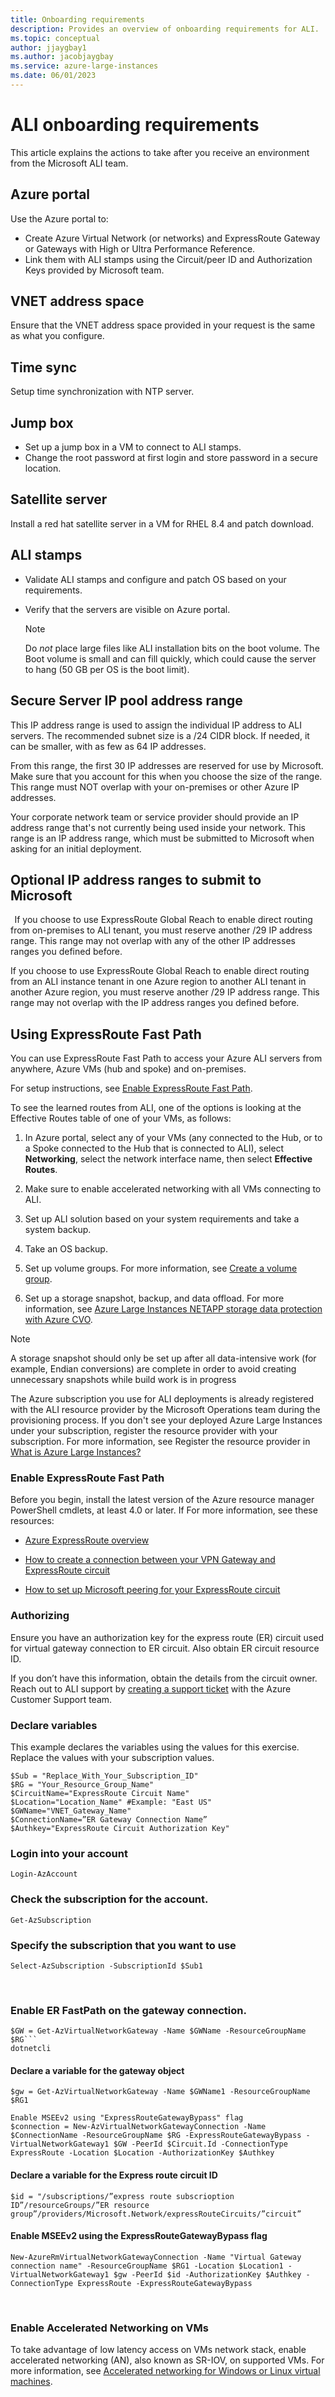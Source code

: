```yaml
---
title: Onboarding requirements
description: Provides an overview of onboarding requirements for ALI.
ms.topic: conceptual
author: jjaygbay1
ms.author: jacobjaygbay
ms.service: azure-large-instances
ms.date: 06/01/2023
---
```


# ALI onboarding requirements

This article explains the actions to take after you receive an environment from the Microsoft ALI team.

## Azure portal

Use the Azure portal to:
  * Create Azure Virtual Network (or networks) and ExpressRoute Gateway or Gateways with High or Ultra Performance Reference.
  * Link them with ALI stamps using the Circuit/peer ID and Authorization Keys provided by Microsoft team.  

## VNET address space

Ensure that the VNET address space provided in your request is the same as what you configure. 

## Time sync

Setup time synchronization with NTP server.  

## Jump box

* Set up a jump box in a VM to connect to ALI stamps.
* Change the root password at first login and store password in a secure location.  

## Satellite server

Install a red hat satellite server in a VM for RHEL 8.4 and patch download.

## ALI stamps

* Validate ALI stamps and configure and patch OS based on your requirements.  
* Verify that the servers are visible on Azure portal.

  > [!Note]
  > Do *not* place large files like ALI installation bits on the boot volume. The Boot volume is small and can fill quickly, which could cause the server to hang (50 GB per OS is the boot limit).

## Secure Server IP pool address range

This IP address range is used to assign the individual IP address to ALI servers.
The recommended subnet size is a /24 CIDR block. If needed, it can be smaller, with as few as 64 IP addresses.

From this range, the first 30 IP addresses are reserved for use by Microsoft.
Make sure that you account for this when you choose the size of the range.
This range must NOT overlap with your on-premises or other Azure IP addresses.

Your corporate network team or service provider should provide an IP address range that's not currently being used inside your network.
This range is an IP address range, which must be submitted to Microsoft when asking for an initial deployment.

## Optional IP address ranges to submit to Microsoft
  
If you choose to use ExpressRoute Global Reach to enable direct routing from on-premises to ALI tenant, you must reserve another /29 IP address range.
This range may not overlap with any of the other IP addresses ranges you defined before.  

If you choose to use ExpressRoute Global Reach to enable direct routing from an ALI instance tenant in one Azure region to another ALI  tenant in another Azure region, you must reserve another /29 IP address range.
This range may not overlap with the  IP address ranges you defined before.  

## Using ExpressRoute Fast Path

You can use ExpressRoute Fast Path to access your Azure ALI servers from anywhere, Azure VMs (hub and spoke) and on-premises.

For setup instructions, see [Enable ExpressRoute Fast Path](#enable-expressroute-fast-path).

To see the learned routes from ALI, one of the options is looking at the Effective Routes table of one of your VMs, as follows:

1. In Azure portal, select any of your VMs (any connected to the Hub, or to a Spoke connected to the Hub that is connected to ALI), select **Networking**, select the network interface name, then select **Effective Routes**.

2. Make sure to enable accelerated networking with all VMs connecting to ALI. 

3. Set up ALI solution based on your system requirements and take a system backup.  
4. Take an OS backup.  
5. Set up volume groups. For more information, see [Create a volume group](./workloads/epic/create-a-volume-group.md).  
6. Set up a storage snapshot, backup, and data offload. For more information, see [Azure Large Instances NETAPP storage data protection with Azure CVO](ali-netapp-with-cvo.md).

> [!Note]
> A storage snapshot should only be set up after all data-intensive work (for example, Endian conversions) are complete in order to avoid creating unnecessary snapshots while build work is in progress

The Azure subscription you use for ALI deployments is already registered with the ALI resource provider by the Microsoft Operations team during the provisioning process.
If you don't see your deployed Azure Large Instances under your subscription, register the resource provider with your subscription. For more information, see Register the resource provider in [What is Azure Large Instances?](what-is-azure-large-instances.md)

### Enable ExpressRoute Fast Path

Before you begin, install the latest version of the Azure resource manager PowerShell cmdlets, at least 4.0 or later.
If
For more information, see these resources:

* [Azure ExpressRoute overview](https://azure.microsoft.com/products/expressroute/)

* [How to create a connection between your VPN Gateway and ExpressRoute circuit](https://learn.microsoft.com/shows/azure/expressroute-how-to-create-connection-between-your-vpn-gateway-expressroute-circuit) 


* [How to set up Microsoft peering for your ExpressRoute circuit](https://learn.microsoft.com/shows/azure/expressroute-how-to-set-up-microsoft-peering-your-expressroute-circuit)

### Authorizing  

Ensure you have an authorization key for the express route (ER) circuit used for virtual gateway connection to ER circuit. 
Also obtain ER circuit resource ID.

If you don’t have this information, obtain the details from the circuit owner. Reach out to ALI support by [creating a support ticket](work-with-ali-in-the-azure-portal.md#open-a-support-request-for-ali-instances) with the Azure Customer Support team.
### Declare variables

This example declares the variables using the values for this exercise.
Replace the values with your subscription values.

```azurecli
$Sub = "Replace_With_Your_Subscription_ID"
$RG = "Your_Resource_Group_Name"
$CircuitName="ExpressRoute Circuit Name"
$Location="Location_Name" #Example: "East US"
$GWName="VNET_Gateway_Name"
$ConnectionName=”ER Gateway Connection Name”
$Authkey="ExpressRoute Circuit Authorization Key" 
```
### Login into your account
```azurecli
Login-AzAccount 
``` 
### Check the subscription for the account.
```azurecli
Get-AzSubscription  
```
### Specify the subscription that you want to use

```azurecli
Select-AzSubscription -SubscriptionId $Sub1  
```
  
### Enable ER FastPath on the gateway connection.  
```$Circuit = Get-AzExpressRouteCircuit -Name $CircuitName -ResourceGroupName $RG
$GW = Get-AzVirtualNetworkGateway -Name $GWName -ResourceGroupName $RG```
dotnetcli

```
#### Declare a variable for the gateway object

```azurecli
$gw = Get-AzVirtualNetworkGateway -Name $GWName1 -ResourceGroupName $RG1

Enable MSEEv2 using "ExpressRouteGatewayBypass" flag
$connection = New-AzVirtualNetworkGatewayConnection -Name $ConnectionName -ResourceGroupName $RG -ExpressRouteGatewayBypass -VirtualNetworkGateway1 $GW -PeerId $Circuit.Id -ConnectionType ExpressRoute -Location $Location -AuthorizationKey $Authkey  
```

#### Declare a variable for the Express route circuit ID

```azurecli
$id = "/subscriptions/”express route subscrioption ID”/resourceGroups/”ER resource group”/providers/Microsoft.Network/expressRouteCircuits/”circuit”  
```

#### Enable MSEEv2 using the **ExpressRouteGatewayBypass** flag

```azurecli
New-AzureRmVirtualNetworkGatewayConnection -Name "Virtual Gateway connection name" -ResourceGroupName $RG1 -Location $Location1 -VirtualNetworkGateway1 $gw -PeerId $id -AuthorizationKey $Authkey -ConnectionType ExpressRoute -ExpressRouteGatewayBypass   
```
  
### Enable Accelerated Networking on VMs

To take advantage of low latency access on VMs network stack, enable accelerated networking (AN), also known as SR-IOV, on supported VMs.
For more information, see [Accelerated networking for Windows or Linux virtual machines](./../virtual-network/create-vm-accelerated-networking-cli.md).
